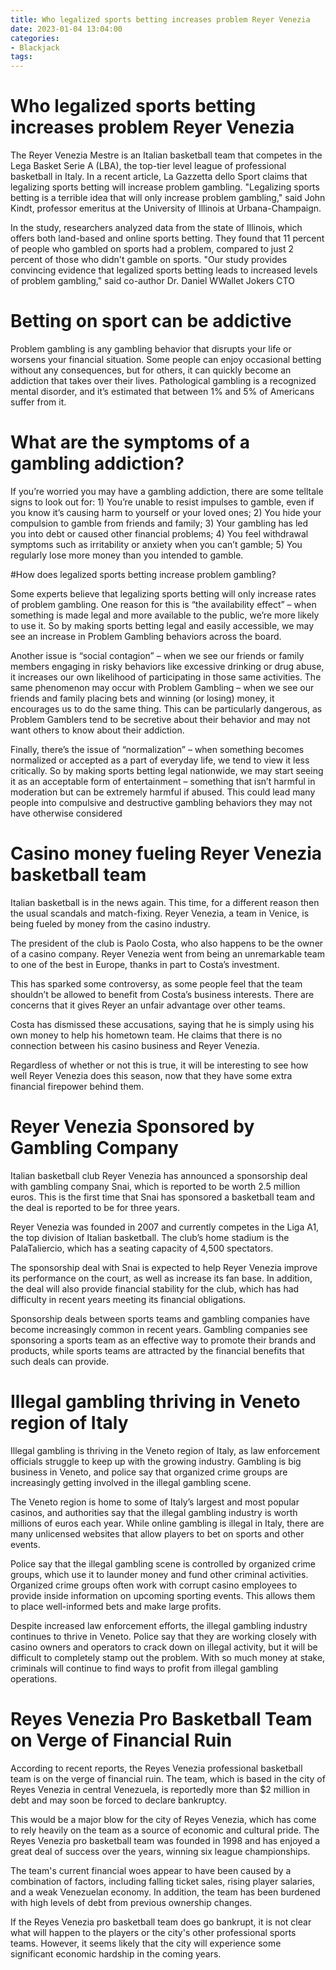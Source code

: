 ```yaml
---
title: Who legalized sports betting increases problem Reyer Venezia
date: 2023-01-04 13:04:00
categories:
- Blackjack
tags:
---
```



#  Who legalized sports betting increases problem Reyer Venezia

The Reyer Venezia Mestre is an Italian basketball team that competes in the Lega Basket Serie A (LBA), the top-tier level league of professional basketball in Italy. In a recent article, La Gazzetta dello Sport claims that legalizing sports betting will increase problem gambling. "Legalizing sports betting is a terrible idea that will only increase problem gambling," said John Kindt, professor emeritus at the University of Illinois at Urbana-Champaign.

In the study, researchers analyzed data from the state of Illinois, which offers both land-based and online sports betting. They found that 11 percent of people who gambled on sports had a problem, compared to just 2 percent of those who didn't gamble on sports. "Our study provides convincing evidence that legalized sports betting leads to increased levels of problem gambling," said co-author Dr. Daniel WWallet Jokers CTO

# Betting on sport can be addictive

Problem gambling is any gambling behavior that disrupts your life or worsens your financial situation. Some people can enjoy occasional betting without any consequences, but for others, it can quickly become an addiction that takes over their lives. Pathological gambling is a recognized mental disorder, and it’s estimated that between 1% and 5% of Americans suffer from it. 

# What are the symptoms of a gambling addiction?

If you’re worried you may have a gambling addiction, there are some telltale signs to look out for: 1) You’re unable to resist impulses to gamble, even if you know it’s causing harm to yourself or your loved ones; 2) You hide your compulsion to gamble from friends and family; 3) Your gambling has led you into debt or caused other financial problems; 4) You feel withdrawal symptoms such as irritability or anxiety when you can’t gamble; 5) You regularly lose more money than you intended to gamble. 

 #How does legalized sports betting increase problem gambling?

Some experts believe that legalizing sports betting will only increase rates of problem gambling. One reason for this is “the availability effect” – when something is made legal and more available to the public, we’re more likely to use it. So by making sports betting legal and easily accessible, we may see an increase in Problem Gambling behaviors across the board. 

 Another issue is “social contagion” – when we see our friends or family members engaging in risky behaviors like excessive drinking or drug abuse, it increases our own likelihood of participating in those same activities. The same phenomenon may occur with Problem Gambling – when we see our friends and family placing bets and winning (or losing) money, it encourages us to do the same thing. This can be particularly dangerous, as Problem Gamblers tend to be secretive about their behavior and may not want others to know about their addiction. 

Finally, there’s the issue of “normalization” – when something becomes normalized or accepted as a part of everyday life, we tend to view it less critically. So by making sports betting legal nationwide, we may start seeing it as an acceptable form of entertainment – something that isn’t harmful in moderation but can be extremely harmful if abused. This could lead many people into compulsive and destructive gambling behaviors they may not have otherwise considered

#  Casino money fueling Reyer Venezia basketball team

Italian basketball is in the news again. This time, for a different reason then the usual scandals and match-fixing. Reyer Venezia, a team in Venice, is being fueled by money from the casino industry.

The president of the club is Paolo Costa, who also happens to be the owner of a casino company. Reyer Venezia went from being an unremarkable team to one of the best in Europe, thanks in part to Costa’s investment.

This has sparked some controversy, as some people feel that the team shouldn’t be allowed to benefit from Costa’s business interests. There are concerns that it gives Reyer an unfair advantage over other teams.

Costa has dismissed these accusations, saying that he is simply using his own money to help his hometown team. He claims that there is no connection between his casino business and Reyer Venezia.

Regardless of whether or not this is true, it will be interesting to see how well Reyer Venezia does this season, now that they have some extra financial firepower behind them.

#  Reyer Venezia Sponsored by Gambling Company
Italian basketball club Reyer Venezia has announced a sponsorship deal with gambling company Snai, which is reported to be worth 2.5 million euros. This is the first time that Snai has sponsored a basketball team and the deal is reported to be for three years.

Reyer Venezia was founded in 2007 and currently competes in the Liga A1, the top division of Italian basketball. The club’s home stadium is the PalaTaliercio, which has a seating capacity of 4,500 spectators.

The sponsorship deal with Snai is expected to help Reyer Venezia improve its performance on the court, as well as increase its fan base. In addition, the deal will also provide financial stability for the club, which has had difficulty in recent years meeting its financial obligations.

Sponsorship deals between sports teams and gambling companies have become increasingly common in recent years. Gambling companies see sponsoring a sports team as an effective way to promote their brands and products, while sports teams are attracted by the financial benefits that such deals can provide.

#  Illegal gambling thriving in Veneto region of Italy

Illegal gambling is thriving in the Veneto region of Italy, as law enforcement officials struggle to keep up with the growing industry. Gambling is big business in Veneto, and police say that organized crime groups are increasingly getting involved in the illegal gambling scene.

The Veneto region is home to some of Italy’s largest and most popular casinos, and authorities say that the illegal gambling industry is worth millions of euros each year. While online gambling is illegal in Italy, there are many unlicensed websites that allow players to bet on sports and other events.

Police say that the illegal gambling scene is controlled by organized crime groups, which use it to launder money and fund other criminal activities. Organized crime groups often work with corrupt casino employees to provide inside information on upcoming sporting events. This allows them to place well-informed bets and make large profits.

Despite increased law enforcement efforts, the illegal gambling industry continues to thrive in Veneto. Police say that they are working closely with casino owners and operators to crack down on illegal activity, but it will be difficult to completely stamp out the problem. With so much money at stake, criminals will continue to find ways to profit from illegal gambling operations.

#  Reyes Venezia Pro Basketball Team on Verge of Financial Ruin

According to recent reports, the Reyes Venezia professional basketball team is on the verge of financial ruin. The team, which is based in the city of Reyes Venezia in central Venezuela, is reportedly more than $2 million in debt and may soon be forced to declare bankruptcy.

This would be a major blow for the city of Reyes Venezia, which has come to rely heavily on the team as a source of economic and cultural pride. The Reyes Venezia pro basketball team was founded in 1998 and has enjoyed a great deal of success over the years, winning six league championships.

The team's current financial woes appear to have been caused by a combination of factors, including falling ticket sales, rising player salaries, and a weak Venezuelan economy. In addition, the team has been burdened with high levels of debt from previous ownership changes.

If the Reyes Venezia pro basketball team does go bankrupt, it is not clear what will happen to the players or the city's other professional sports teams. However, it seems likely that the city will experience some significant economic hardship in the coming years.
